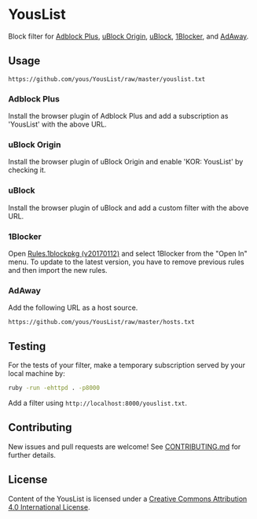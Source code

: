 # YousList

Block filter for [Adblock Plus][], [uBlock Origin][], [uBlock][], [1Blocker][],
and [AdAway][].

[Adblock Plus]: https://adblockplus.org/
[uBlock Origin]: https://github.com/gorhill/uBlock
[uBlock]: https://github.com/chrisaljoudi/uBlock
[1Blocker]: http://1blocker.com/
[AdAway]: https://github.com/Free-Software-for-Android/AdAway

## Usage

```
https://github.com/yous/YousList/raw/master/youslist.txt
```

### Adblock Plus

Install the browser plugin of Adblock Plus and add a subscription as 'YousList' with the above URL.

### uBlock Origin

Install the browser plugin of uBlock Origin and enable 'KOR: YousList' by checking it.

### uBlock

Install the browser plugin of uBlock and add a custom filter with the above URL.

### 1Blocker

Open [Rules.1blockpkg (v20170112)][Rules.1blockpkg] and select 1Blocker from the
"Open In" menu. To update to the latest version, you have to remove previous
rules and then import the new rules.

[Rules.1blockpkg]: https://cdn.rawgit.com/yous/YousList/v20170112/Rules.1blockpkg

### AdAway

Add the following URL as a host source.

```
https://github.com/yous/YousList/raw/master/hosts.txt
```

## Testing

For the tests of your filter, make a temporary subscription served by your local machine by:

``` sh
ruby -run -ehttpd . -p8000
```

Add a filter using `http://localhost:8000/youslist.txt`.

## Contributing

New issues and pull requests are welcome! See [CONTRIBUTING.md](CONTRIBUTING.md) for further details.

## License

Content of the YousList is licensed under a [Creative Commons Attribution 4.0 International License](http://creativecommons.org/licenses/by/4.0/).
